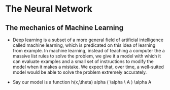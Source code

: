 # The Neural Network

## The mechanics of Machine Learning

* Deep learning is a subset of a more general field of artificial intelligence called machine learning, which is predicated on this idea of learning from example. In machine learning, instead of teaching a computer the a massive list rules to solve the problem, we give it a model with which it can evaluate examples and a small set of instructions to modify the model when it makes a mistake. We expect that, over time, a well-suited model would be able to solve the problem extremely accurately.

* Say our model is a function h(x,\theta) alpha	\( \alpha \ A \)	\alpha A
